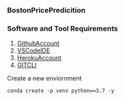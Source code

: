 ### BostonPricePredicition

### Software and Tool Requirements

1. [GithubAccount](https://github.com/sumanthgupta548BostonPricePredicition)
2. [VSCodeIDE](https://code.visualstudio.com/)
3. [HerokuAccount](https://heroku.com/)
4. [GITCLI](https://git-scm.com/book/en/v2/Getting-Started-The-Command-Line)


Create a new enviornment

```
conda create -p venv python==3.7 -y
````